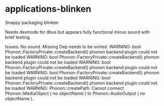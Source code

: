 # applications-blinken
Snappy packaging blinken

Needs devmode for dbus but appears fully functional minus sound with brief testing.

Issues:
No sound. Missing Dep needs to be sorted.
WARNING: bool Phonon::FactoryPrivate::createBackend() phonon backend plugin could not be loaded
WARNING: bool Phonon::FactoryPrivate::createBackend() phonon backend plugin could not be loaded
WARNING: bool Phonon::FactoryPrivate::createBackend() phonon backend plugin could not be loaded
WARNING: bool Phonon::FactoryPrivate::createBackend() phonon backend plugin could not be loaded
WARNING: bool Phonon::FactoryPrivate::createBackend() phonon backend plugin could not be loaded
WARNING: Phonon::createPath: Cannot connect  Phonon::MediaObject ( no objectName ) to  Phonon::AudioOutput ( no objectName ).

